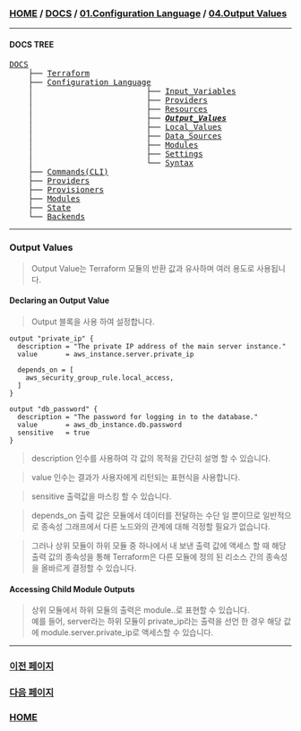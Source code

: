 ### [HOME](https://github.com/YGCHO-repo/Terraform/blob/main/README.md) / [DOCS](https://github.com/YGCHO-repo/Terraform/blob/main/DOCS/README.md) / [01.Configuration Language](https://github.com/YGCHO-repo/Terraform/blob/main/DOCS/01_Configuration_Language/README.md) / [04.Output Values](https://github.com/YGCHO-repo/Terraform/blob/main/DOCS/01_Configuration_Language/04_Output_Values/README.md)

---

#### DOCS TREE

<pre>
<a href = "https://github.com/YGCHO-repo/Terraform/blob/main/DOCS/README.md">DOCS</a>
    ├── <a href = "https://github.com/YGCHO-repo/Terraform/blob/main/DOCS/00_Terraform/README.md">Terraform</a>
    ├── <a href = "https://github.com/YGCHO-repo/Terraform/blob/main/DOCS/01_Configuration_Language/README.md">Configuration Language</a>
    │                        ├── <a href = "https://github.com/YGCHO-repo/Terraform/blob/main/DOCS/01_Configuration_Language/01_Input_Variables/README.md">Input_Variables</a>
    │                        ├── <a href = "https://github.com/YGCHO-repo/Terraform/blob/main/DOCS/01_Configuration_Language/02_Providers/README.md">Providers</a>
    │                        ├── <a href = "https://github.com/YGCHO-repo/Terraform/blob/main/DOCS/01_Configuration_Language/03_Resources/README.md">Resources</a>
    │                        ├── <i><b><a href = "https://github.com/YGCHO-repo/Terraform/blob/main/DOCS/01_Configuration_Language/04_Output_Values/README.md">Output_Values</a></b></i>
    │                        ├── <a href = "https://github.com/YGCHO-repo/Terraform/blob/main/DOCS/01_Configuration_Language/05_Local_Values/README.md">Local_Values</a>
    │                        ├── <a href = "https://github.com/YGCHO-repo/Terraform/blob/main/DOCS/01_Configuration_Language/06_Data_Sources/README.md">Data_Sources</a>
    │                        ├── <a href = "https://github.com/YGCHO-repo/Terraform/blob/main/DOCS/01_Configuration_Language/07_Modules/README.md">Modules</a>
    │                        ├── <a href = "https://github.com/YGCHO-repo/Terraform/blob/main/DOCS/01_Configuration_Language/08_Settings/README.md">Settings</a>
    │                        └── <a href = "https://github.com/YGCHO-repo/Terraform/blob/main/DOCS/01_Configuration_Language/09_Syntax/README.md">Syntax</a>
    ├── <a href = "https://github.com/YGCHO-repo/Terraform/blob/main/DOCS/02_Commands(CLI)/README.md">Commands(CLI)</a>
    ├── <a href = "https://github.com/YGCHO-repo/Terraform/blob/main/DOCS/03_Providers/README.md">Providers</a>
    ├── <a href = "https://github.com/YGCHO-repo/Terraform/blob/main/DOCS/04_Provisioners/README.md">Provisioners</a>
    ├── <a href = "https://github.com/YGCHO-repo/Terraform/blob/main/DOCS/05_Modules/README.md">Modules</a>
    ├── <a href = "https://github.com/YGCHO-repo/Terraform/blob/main/DOCS/06_State/README.md">State</a>
    └── <a href = "https://github.com/YGCHO-repo/Terraform/blob/main/DOCS/07_Backends/README.md">Backends</a>
</pre>

---

### Output Values

> Output Value는 Terraform 모듈의 반환 값과 유사하며 여러 용도로 사용됩니다.

#### Declaring an Output Value

> Output 블록을 사용 하여 설정합니다.

```hcl
output "private_ip" {
  description = "The private IP address of the main server instance."
  value       = aws_instance.server.private_ip

  depends_on = [
    aws_security_group_rule.local_access,
  ]
}

output "db_password" {
  description = "The password for logging in to the database."
  value       = aws_db_instance.db.password
  sensitive   = true
}
```

> description 인수를 사용하여 각 값의 목적을 간단히 설명 할 수 있습니다.

> value 인수는 결과가 사용자에게 리턴되는 표현식을 사용합니다.

> sensitive 출력값을 마스킹 할 수 있습니다.

> depends_on 출력 값은 모듈에서 데이터를 전달하는 수단 일 뿐이므로 일반적으로 종속성 그래프에서 다른 노드와의 관계에 대해 걱정할 필요가 없습니다.

> 그러나 상위 모듈이 하위 모듈 중 하나에서 내 보낸 출력 값에 액세스 할 때 해당 출력 값의 종속성을 통해 Terraform은 다른 모듈에 정의 된 리소스 간의 종속성을 올바르게 결정할 수 있습니다.

#### Accessing Child Module Outputs

> 상위 모듈에서 하위 모듈의 출력은 module.<MODULE NAME>.<OUTPUT NAME>로 표현할 수 있습니다.  
> 예를 들어, server라는 하위 모듈이 private_ip라는 출력을 선언 한 경우 해당 값에 module.server.private_ip로 액세스할 수 있습니다.

---

### [이전 페이지](https://github.com/YGCHO-repo/Terraform/blob/main/DOCS/01_Configuration_Language/03_Resources/README.md)

### [다음 페이지](https://github.com/YGCHO-repo/Terraform/blob/main/DOCS/01_Configuration_Language/05_Local_Values/README.md)

### [HOME](https://github.com/YGCHO-repo/Terraform/blob/main/README.md)
